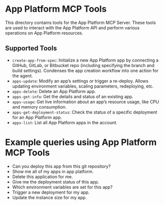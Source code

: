 # App Platform MCP Tools

This directory contains tools for the App Platform MCP Server. These tools are used to interact with the App Platform API and perform various operations on App Platform resources.

## Supported Tools

- `create-app-from-spec`: Initialize a new App Platform app by connecting a GitHub, GitLab, or Bitbucket repo (including specifying the branch and build settings). Condenses the app creation workflow into one action for the agent.
- `apps-update`: Modify an app’s settings or trigger a re-deploy. Allows updating environment variables, scaling parameters, redeploying, etc.
- `apps-delete`: Delete an App Platform app.
- `apps-get-info`: Get the details and status of an existing app.
- `apps-usage`: Get live information about an app’s resource usage, like CPU and memory consumption.
- `apps-get-deployment-status`: Check the status of a specific deployment for an App Platform app.
- `apps-list`: List all App Platform apps in the account.

# Example queries using App Platform MCP Tools

- Can you deploy this app from this git repository?
- Show me all of my apps in app platform.
- Delete this application for me.
- Give me the deployment status of this app.
- Which environment variables are set for this app?
- Trigger a new deployment for my app.
- Update the instance size for my app.